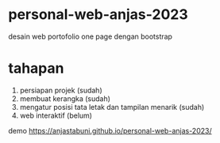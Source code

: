# personal-web-anjas-2023
desain web portofolio one page dengan bootstrap
# tahapan
1. persiapan projek (sudah)
2. membuat kerangka (sudah)
3. mengatur posisi tata letak dan tampilan menarik (sudah)
4. web interaktif (belum)

demo https://anjastabuni.github.io/personal-web-anjas-2023/
